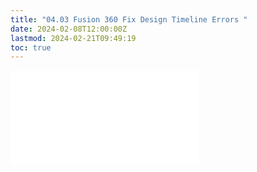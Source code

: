 ```yaml
---
title: "04.03 Fusion 360 Fix Design Timeline Errors "
date: 2024-02-08T12:00:00Z
lastmod: 2024-02-21T09:49:19
toc: true
---
```


![Link to included file content](../../../../3d-modeling/fusion-360/fix-design-timeline-errors-fusion-360.md)

